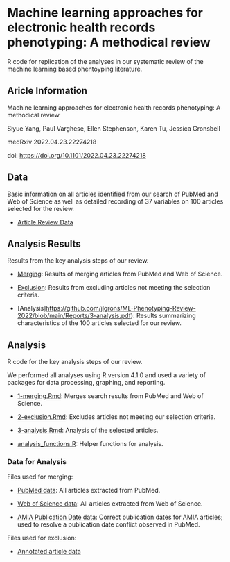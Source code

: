 # Machine learning approaches for electronic health records phenotyping: A methodical review

R code for replication of the analyses in our systematic review of the machine learning based phentoyping literature.  

## Aricle Information

Machine learning approaches for electronic health records phenotyping: A methodical review

Siyue Yang, Paul Varghese, Ellen Stephenson, Karen Tu, Jessica Gronsbell

medRxiv 2022.04.23.22274218

doi: https://doi.org/10.1101/2022.04.23.22274218

## Data

Basic information on all articles identified from our search of PubMed and Web of Science as well as detailed recording of 37 variables on 100 articles selected for the review.

- [Article Review Data]()

## Analysis Results

Results from the key analysis steps of our review.

- [Merging](https://github.com/jlgrons/ML-Phenotyping-Review-2022/blob/main/Reports/1-merging.pdf): Results of merging articles from PubMed and Web of Science. 

- [Exclusion](https://github.com/jlgrons/ML-Phenotyping-Review-2022/blob/main/Reports/2-exclusion.pdf): Results from excluding articles not meeting the selection criteria.

- [Analysis]https://github.com/jlgrons/ML-Phenotyping-Review-2022/blob/main/Reports/3-analysis.pdf): Results summarizing characteristics of the 100 articles selected for our review.

## Analysis 

R code for the key analysis steps of our review.

We performed all analyses using R version 4.1.0 and used a variety of packages for data processing, graphing, and reporting.

- [1-merging.Rmd](https://github.com/jlgrons/ML-Phenotyping-Review-2022/blob/main/R%20code/1-merging.Rmd): Merges search results from PubMed and Web of Science. 

- [2-exclusion.Rmd](https://github.com/jlgrons/ML-Phenotyping-Review-2022/blob/main/R%20code/2-exclusion.Rmd): Excludes articles not meeting our selection criteria.

- [3-analysis.Rmd](https://github.com/jlgrons/ML-Phenotyping-Review-2022/blob/main/R%20code/3-analysis.Rmd): Analysis of the selected articles.

- [analysis_functions.R](https://github.com/jlgrons/ML-Phenotyping-Review-2022/blob/main/R%20code/analysis_functions.R): Helper functions for analysis. 

### Data for Analysis

Files used for merging:

- [PubMed data](https://github.com/jlgrons/ML-Phenotyping-Review-2022/blob/main/Data/pubmed20220414.csv): All articles extracted from PubMed.  

- [Web of Science data](https://github.com/jlgrons/ML-Phenotyping-Review-2022/blob/main/Data/webofscience20220414.csv): All articles extracted from Web of Science.

- [AMIA Publication Date data](https://github.com/jlgrons/ML-Phenotyping-Review-2022/blob/main/Data/amia20220414.csv): Correct publication dates for AMIA articles; used to resolve a publication date conflict observed in PubMed.

Files used for exclusion:

- [Annotated article data](https://github.com/jlgrons/ML-Phenotyping-Review-2022/blob/main/Data/annotations050822.csv)






